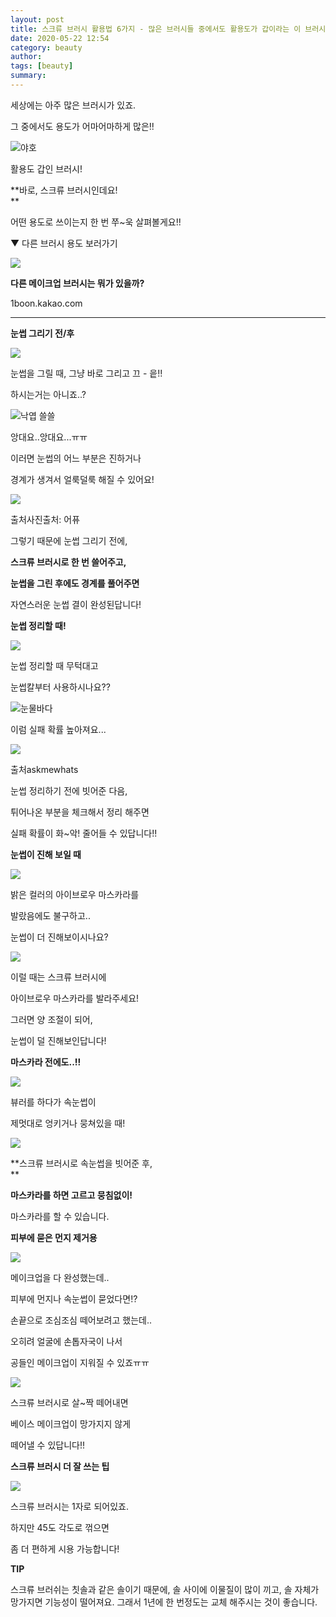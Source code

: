 ```yaml
---
layout: post
title: 스크류 브러시 활용법 6가지 - 많은 브러시들 중에서도 활용도가 갑이라는 이 브러시...!!
date: 2020-05-22 12:54
category: beauty
author: 
tags: [beauty]
summary: 
---
```



세상에는 아주 많은 브러시가 있죠.

그 중에서도 용도가 어마어마하게 많은!!

![야호](https://t1.daumcdn.net/liveboard/emoticon/kakaofriends/v3/ryanspecial/emot_015_x3.gif)

활용도 갑인 브러시!

**바로, 스크류 브러시인데요!  
**

  

어떤 용도로 쓰이는지 한 번 쭈~욱 살펴볼게요!!

  
▼ 다른 브러시 용도 보러가기

[](https://1boon.kakao.com/taling/5dcd08f6bcd34944b2b9181c)

![](https://img1.daumcdn.net/thumb/S130x130/?scode=1boon&fname=https://t1.daumcdn.net/liveboard/taling/40b75e82e77e47eeb732e3c459ce2023.JPG)

**다른 메이크업 브러시는 뭐가 있을까?**

1boon.kakao.com

----------

**눈썹 그리기 전/후**

![](https://t1.daumcdn.net/liveboard/taling/bcebf82455ab434ba42bbcd39f539a71.gif)

눈썹을 그릴 때, 그냥 바로 그리고 끄 - 읕!!  

하시는거는 아니죠..?

![낙엽 쓸쓸](https://t1.daumcdn.net/liveboard/emoticon/kakaofriends/v2/10024/emot_022.gif)

앙대요..앙대요...ㅠㅠ

  

이러면 눈썹의 어느 부분은 진하거나

경계가 생겨서 얼룩덜룩 해질 수 있어요!

![](https://img1.daumcdn.net/thumb/R720x0/?fname=https%3A%2F%2Ft1.daumcdn.net%2Fliveboard%2Ftaling%2Fa560ec82685a46289fd53cba3fdf7b28.jpg)

출처사진출처: 어퓨

그렇기 때문에 눈썹 그리기 전에,  

**스크류 브러시로 한 번 쓸어주고,**

**눈썹을 그린 후에도 경계를 풀어주면**

자연스러운 눈썹 결이 완성된답니다!

  
  

**눈썹 정리할 때!**

![](https://img1.daumcdn.net/thumb/R720x0/?fname=https%3A%2F%2Ft1.daumcdn.net%2Fliveboard%2Ftaling%2Fe7c4600085ee4d9ea38abec1632ececa.png)

눈썹 정리할 때 무턱대고  

눈썹칼부터 사용하시나요??

![눈물바다](https://t1.daumcdn.net/liveboard/emoticon/kakaofriends/v3/ryan/011.gif)

이럼 실패 확률 높아져요...

![](https://img1.daumcdn.net/thumb/R720x0/?fname=https%3A%2F%2Ft1.daumcdn.net%2Fliveboard%2Ftaling%2F110fc5d1f30d4c98a1125cf5ad05945a.JPG)

출처askmewhats

눈썹 정리하기 전에 빗어준 다음,  

튀어나온 부분을 체크해서 정리 해주면

실패 확률이 화~악! 줄어들 수 있답니다!!

  

**눈썹이 진해 보일 때**

![](https://img1.daumcdn.net/thumb/R720x0/?fname=https%3A%2F%2Ft1.daumcdn.net%2Fliveboard%2Ftaling%2Fdc0e406e131042d7a3b1a5a24f7d9523.jpeg)

밝은 컬러의 아이브로우 마스카라를  

발랐음에도 불구하고..

눈썹이 더 진해보이시나요?

![](https://img1.daumcdn.net/thumb/R720x0/?fname=https%3A%2F%2Ft1.daumcdn.net%2Fliveboard%2Ftaling%2F1c86be4873eb464c94d970d2081edd38.jpg)

이럴 때는 스크류 브러시에  

아이브로우 마스카라를 발라주세요!

  

그러면 양 조절이 되어,

눈썹이 덜 진해보인답니다!

  

  

**마스카라 전에도..!!**

![](https://img1.daumcdn.net/thumb/R720x0/?fname=https%3A%2F%2Ft1.daumcdn.net%2Fliveboard%2Ftaling%2F210607fd050340dcb0e0cf0cd22fc221.png)

뷰러를 하다가 속눈썹이  

제멋대로 엉키거나 뭉쳐있을 때!

![](https://img1.daumcdn.net/thumb/R720x0/?fname=https%3A%2F%2Ft1.daumcdn.net%2Fliveboard%2Ftaling%2F4eae71421bd84c4abd860c9ea0cdf2dd.jpeg)

**스크류 브러시로 속눈썹을 빗어준 후,  
**

**마스카라를 하면 고르고 뭉침없이!**

마스카라를 할 수 있습니다.

  

  

**피부에 묻은 먼지 제거용**

![](https://img1.daumcdn.net/thumb/R720x0/?fname=https%3A%2F%2Ft1.daumcdn.net%2Fliveboard%2Ftaling%2Fc6dd678ba8bc476babbc25a3db6a319f.JPG)

메이크업을 다 완성했는데..  

피부에 먼지나 속눈썹이 묻었다면!?

  

손끝으로 조심조심 떼어보려고 했는데..

오히려 얼굴에 손톱자국이 나서

공들인 메이크업이 지워질 수 있죠ㅠㅠ

![](https://img1.daumcdn.net/thumb/R720x0/?fname=https%3A%2F%2Ft1.daumcdn.net%2Fliveboard%2Ftaling%2Fd9390afdd5e247ada241d204f177bf35.JPG)

스크류 브러시로 살~짝 떼어내면  

베이스 메이크업이 망가지지 않게

떼어낼 수 있답니다!!

  

  

**스크류 브러시 더 잘 쓰는 팁**

![](https://img1.daumcdn.net/thumb/R720x0/?fname=https%3A%2F%2Ft1.daumcdn.net%2Fliveboard%2Ftaling%2Fab0b1b332b294a1cb3301e80e25a606c.jpg)

스크류 브러시는 1자로 되어있죠.  

하지만 45도 각도로 꺾으면

좀 더 편하게 시용 가능합니다!

  

**TIP**

스크류 브러쉬는 칫솔과 같은 솔이기 때문에, 솔 사이에 이물질이 많이 끼고, 솔 자체가 망가지면 기능성이 떨어져요. 그래서 1년에 한 번정도는 교체 해주시는 것이 좋습니다.